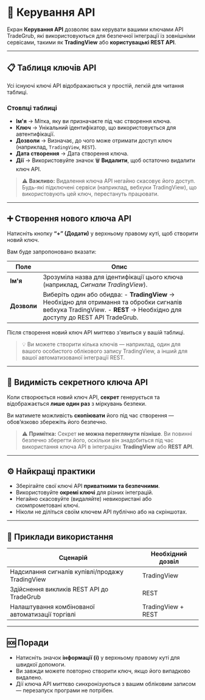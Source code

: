 # 🔑 Керування API

Екран **Керування API** дозволяє вам керувати вашими ключами API TradeGrub, які використовуються для безпечної інтеграції із зовнішніми сервісами, такими як **TradingView** або **користувацькі REST API**.

---

## 📋 Таблиця ключів API

Усі існуючі ключі API відображаються у простій, легкій для читання таблиці.

### Стовпці таблиці
- **Ім'я** → Мітка, яку ви призначаєте під час створення ключа.
- **Ключ** → Унікальний ідентифікатор, що використовується для автентифікації.
- **Дозволи** → Визначає, до чого може отримати доступ ключ (наприклад, `TradingView`, `REST`).
- **Дата створення** → Дата створення ключа.
- **Дії** → Використовуйте значок 🗑️ **Видалити**, щоб остаточно видалити ключ API.

> ⚠️ **Важливо:** Видалення ключа API негайно скасовує його доступ.
> Будь-які підключені сервіси (наприклад, вебхуки TradingView), що використовують цей ключ, перестануть працювати.

---

## ➕ Створення нового ключа API

Натисніть кнопку **“+” (Додати)** у верхньому правому куті, щоб створити новий ключ.

Вам буде запропоновано вказати:

| Поле | Опис |
|---------|--------------|
| **Ім'я** | Зрозуміла назва для ідентифікації цього ключа (наприклад, *Сигнали TradingView*). |
| **Дозволи** | Виберіть один або обидва: - **TradingView** → Необхідно для отримання та обробки сигналів вебхука TradingView. - **REST** → Необхідно для доступу до REST API TradeGrub. |

Після створення новий ключ API миттєво з'явиться у вашій таблиці.

> 💡 Ви можете створити кілька ключів — наприклад, один для вашого особистого облікового запису TradingView, а інший для вашої автоматизованої інтеграції REST.

---

## 🔐 Видимість секретного ключа API

Коли створюється новий ключ API, **секрет** генерується та відображається **лише один раз** з міркувань безпеки.

Ви матимете можливість **скопіювати** його під час створення — обов’язково збережіть його безпечно.

> ⚠️ **Примітка:** 
> Секрет **не можна переглянути пізніше**.
> Ви повинні безпечно зберегти його, оскільки він знадобиться під час використання ключа API в інтеграціях **TradingView** або **REST API**.

---

## ⚙️ Найкращі практики

- Зберігайте свої ключі API **приватними та безпечними**.
- Використовуйте **окремі ключі** для різних інтеграцій.
- Негайно скасовуйте (видаляйте) невикористані або скомпрометовані ключі.
- Ніколи не діліться своїм ключем API публічно або на скріншотах.

---

## 🧩 Приклади використання

| Сценарій | Необхідний дозвіл |
|-----------|---------------------|
| Надсилання сигналів купівлі/продажу TradingView | TradingView |
| Здійснення викликів REST API до TradeGrub | REST |
| Налаштування комбінованої автоматизації торгівлі | TradingView + REST |

---

## 🆘 Поради
- Натисніть значок **інформації (ℹ️)** у верхньому правому куті для швидкої допомоги.
- Ви завжди можете повторно створити ключ, якщо його випадково видалено.
- Дії ключа API миттєво синхронізуються з вашим обліковим записом — перезапуск програми не потрібен.
